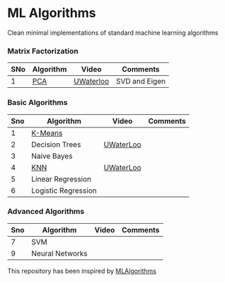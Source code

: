 # ML Algorithms
Clean minimal implementations of standard machine learning algorithms

### Matrix Factorization

SNo | Algorithm | Video | Comments
--- | --- | --- | ---
1 | [PCA](https://github.com/krishnakalyan3/ML-Algorithms/blob/master/src/algorithms/pca.py) | [UWaterloo](https://www.youtube.com/watch?v=L-pQtGm3VS8&list=PLehuLRPyt1HzQoXEhtNuYTmd0aNQvtyAK) | SVD and Eigen

### Basic Algorithms

Sno | Algorithm | Video | Comments
--- | --- | --- | ---
1 | [K-Means](https://github.com/krishnakalyan3/ML-Algorithms/blob/master/src/clustering/kmeans.py) |
2 | Decision Trees | [UWaterLoo](https://www.youtube.com/watch?v=JG3MPLlyOJg&index=15&list=PLehuLRPyt1Hy-4ObWBK4Ab0xk97s6imfC)
3 | Naive Bayes |
4 | [KNN](https://github.com/krishnakalyan3/ML-Algorithms/blob/master/src/classification/nearest_neighbour/knn.py) | [UWaterLoo](https://www.youtube.com/watch?v=JG3MPLlyOJg&index=15&list=PLehuLRPyt1Hy-4ObWBK4Ab0xk97s6imfC)
5 | Linear Regression |
6 | Logistic Regression |



### Advanced Algorithms

Sno | Algorithm | Video | Comments
--- | --- | --- | ---
7 | SVM |
9 | Neural Networks |

This repository has been inspired by [MLAlgorithms](https://github.com/rushter/MLAlgorithms)